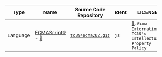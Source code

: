 [site]: https://tc39.es/ecma262/multipage
[docs]: https://tc39.es/ecma262/
[repo]: https://github.com/tc39/ecma262.git
[licenses]: https://github.com/tc39/ecma262/blob/main/LICENSE.md

| Type | Name | Source Code Repository | Ident | LICENSE |
| ---- | ---- | ---------------------- | ----- | ------- |
| Language | [ECMAScript®][site] - [📜][docs] | [`tc39/ecma262.git`][repo] | `js` | [📑][licenses]: `Ecma International TC39's Intellectual Property Policy` |


[license-CC-BY-4.0]: https://creativecommons.org/licenses/by/4.0
[license-CC-BY-SA-4.0]: https://creativecommons.org/licenses/by-sa/4.0
[license-CC-BY-ND-4.0]: https://creativecommons.org/licenses/by-nd/4.0
[license-CC-BY-NC-4.0]: https://creativecommons.org/licenses/by-nc/4.0
[license-CC-BY-NC-SA-4.0]: https://creativecommons.org/licenses/by-nc-sa/4.0
[license-CC-BY-NC-ND-4.0]: https://creativecommons.org/licenses/by-nc-nd/4.0

[license-CC0-1.0]: https://creativecommons.org/publicdomain/zero/1.0

[license-AGPL-3.0]: https://gnu.org/licenses/agpl-3.0.html
[license-GPL-3.0]: https://gnu.org/licenses/gpl-3.0.html
[license-GPL-2.0]: https://gnu.org/licenses/gpl-2.0.html

[license-MPL-2.0]: https://mozilla.org/MPL/2.0
[license-MPL-1.1]: https://mozilla.org/MPL/1.1
[license-NPL-1.1]: https://mozilla.org/MPL/NPL/1.1
[license-NPL-1.0]: https://mozilla.org/MPL/NPL/1.0


[license-BSD-3]: https://opensource.org/licenses/BSD-3-Clause
[license-BSD-2]: https://opensource.org/licenses/BSD-2-Clause

[license-MIT]: https://mit-license.org

[license-apache-2.0]: https://apache.org/licenses/LICENSE-2.0
[license-apache-1.1]: https://apache.org/licenses/LICENSE-1.1
[license-apache-1.0]: https://apache.org/licenses/LICENSE-1.0
